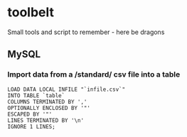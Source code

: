 # toolbelt
Small tools and script to remember - here be dragons

## MySQL
### Import data from a /standard/ csv file into a table
```
LOAD DATA LOCAL INFILE "`infile.csv`"
INTO TABLE `table`
COLUMNS TERMINATED BY ','
OPTIONALLY ENCLOSED BY '"'
ESCAPED BY '"'
LINES TERMINATED BY '\n'
IGNORE 1 LINES;
```
